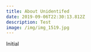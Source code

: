 ```yaml
---
title: About Unidentifed
date: 2019-09-06T22:30:13.812Z
description: Test
image: /img/img_1519.jpg
---
```

Initial 

